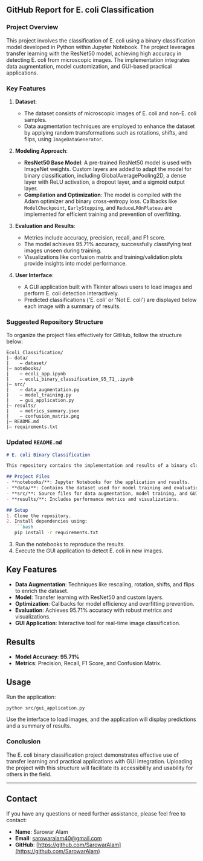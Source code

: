 ## GitHub Report for E. coli Classification

### Project Overview
This project involves the classification of E. coli using a binary classification model developed in Python within Jupyter Notebook. The project leverages transfer learning with the ResNet50 model, achieving high accuracy in detecting E. coli from microscopic images. The implementation integrates data augmentation, model customization, and GUI-based practical applications.

### Key Features
1. **Dataset**:
   - The dataset consists of microscopic images of E. coli and non-E. coli samples.
   - Data augmentation techniques are employed to enhance the dataset by applying random transformations such as rotations, shifts, and flips, using `ImageDataGenerator`.

2. **Modeling Approach**:
   - **ResNet50 Base Model**: A pre-trained ResNet50 model is used with ImageNet weights. Custom layers are added to adapt the model for binary classification, including GlobalAveragePooling2D, a dense layer with ReLU activation, a dropout layer, and a sigmoid output layer.
   - **Compilation and Optimization**: The model is compiled with the Adam optimizer and binary cross-entropy loss. Callbacks like `ModelCheckpoint`, `EarlyStopping`, and `ReduceLROnPlateau` are implemented for efficient training and prevention of overfitting.

3. **Evaluation and Results**:
   - Metrics include accuracy, precision, recall, and F1 score.
   - The model achieves 95.71% accuracy, successfully classifying test images unseen during training.
   - Visualizations like confusion matrix and training/validation plots provide insights into model performance.

4. **User Interface**:
   - A GUI application built with Tkinter allows users to load images and perform E. coli detection interactively.
   - Predicted classifications ('E. coli' or 'Not E. coli') are displayed below each image with a summary of results.

### Suggested Repository Structure
To organize the project files effectively for GitHub, follow the structure below:

```
Ecoli_Classification/
|— data/
|    — dataset/
|— notebooks/
|    — ecoli_app.ipynb
|    — ecoli_binary_classification_95_71_.ipynb
|— src/
|    — data_augmentation.py
|    — model_training.py
|    — gui_application.py
|— results/
|    — metrics_summary.json
|    — confusion_matrix.png
|— README.md
|— requirements.txt
```

### Updated `README.md`
```markdown
# E. coli Binary Classification

This repository contains the implementation and results of a binary classification model for detecting E. coli using microscopic images. The project employs transfer learning with ResNet50 and includes a graphical user interface (GUI) for practical use.

## Project Files
- **notebooks/**: Jupyter Notebooks for the application and results.
- **data/**: Contains the dataset used for model training and evaluation.
- **src/**: Source files for data augmentation, model training, and GUI application.
- **results/**: Includes performance metrics and visualizations.

## Setup
1. Clone the repository.
2. Install dependencies using:
   ```bash
   pip install -r requirements.txt
   ```
3. Run the notebooks to reproduce the results.
4. Execute the GUI application to detect E. coli in new images.

## Key Features
- **Data Augmentation**: Techniques like rescaling, rotation, shifts, and flips to enrich the dataset.
- **Model**: Transfer learning with ResNet50 and custom layers.
- **Optimization**: Callbacks for model efficiency and overfitting prevention.
- **Evaluation**: Achieves 95.71% accuracy with robust metrics and visualizations.
- **GUI Application**: Interactive tool for real-time image classification.

## Results
- **Model Accuracy**: **95.71%**
- **Metrics**: Precision, Recall, F1 Score, and Confusion Matrix.

## Usage
Run the application:
```bash
python src/gui_application.py
```
Use the interface to load images, and the application will display predictions and a summary of results.

### Conclusion
The E. coli binary classification project demonstrates effective use of transfer learning and practical applications with GUI integration. Uploading the project with this structure will facilitate its accessibility and usability for others in the field.

---

## Contact
If you have any questions or need further assistance, please feel free to contact:

- **Name**: Sarowar Alam
- **Email**: sarowaralam40@gmail.com
- **GitHub**: [https://github.com/SarowarAlam](https://github.com/SarowarAlam)

